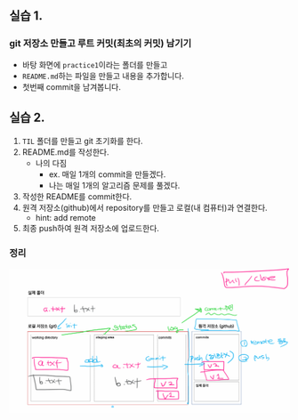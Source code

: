 ## 실습 1.

### git 저장소 만들고 루트 커밋(최초의 커밋) 남기기

- 바탕 화면에 `practice1`이라는 폴더를 만들고
- `README.md`하는 파일을 만들고 내용을 추가합니다.
- 첫번째 commit을 남겨봅니다.





## 실습 2.

1. `TIL` 폴더를 만들고 git 초기화를 한다.
2. README.md를 작성한다. 
   - 나의 다짐 
     - ex. 매일 1개의 commit을 만들겠다.
     - 나는 매일 1개의 알고리즘 문제를 풀겠다.
3. 작성한 README를 commit한다.
4. 원격 저장소(github)에서 repository를 만들고 로컬(내 컴퓨터)과 연결한다.
   - hint: add remote
5. 최종 push하여 원격 저장소에 업로드한다.



### 정리

![Screen Shot 2021-06-21 at 오후 5.52](md-images/Screen%20Shot%202021-06-21%20at%20%EC%98%A4%ED%9B%84%205.52.png)

